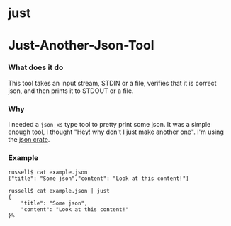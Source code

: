 # just 
# Just-Another-Json-Tool

### What does it do

This tool takes an input stream, STDIN or a file, verifies that it is correct json, and then prints it to STDOUT or a file.  

### Why 

I needed a `json_xs` type tool to pretty print some json. It was a simple enough tool, I thought "Hey! why don't I just make another one". I'm using the [json crate](https://crates.io/crates/json).

### Example

    russell$ cat example.json
    {"title": "Some json","content": "Look at this content!"}

    russell$ cat example.json | just
    {
        "title": "Some json",
        "content": "Look at this content!"
    }%
